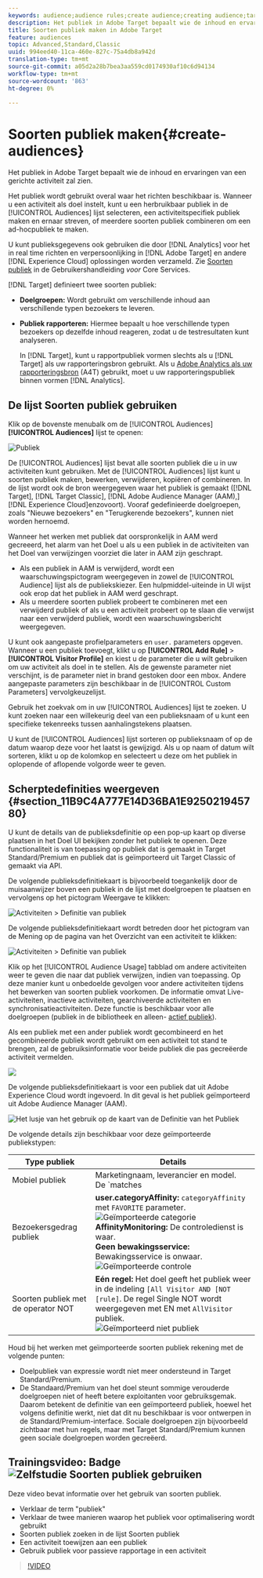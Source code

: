 ```yaml
---
keywords: audience;audience rules;create audience;creating audience;targeting audience;reporting audience;report audience;segment;custom profile parameters;audience definition;audiences list
description: Het publiek in Adobe Target bepaalt wie de inhoud en ervaringen van een gerichte activiteit zal zien.
title: Soorten publiek maken in Adobe Target
feature: audiences
topic: Advanced,Standard,Classic
uuid: 994eed40-11ca-460e-827c-75a4db8a942d
translation-type: tm+mt
source-git-commit: a05d2a28b7bea3aa559cd0174930af10c6d94134
workflow-type: tm+mt
source-wordcount: '863'
ht-degree: 0%

---
```



# Soorten publiek maken{#create-audiences}

Het publiek in Adobe Target bepaalt wie de inhoud en ervaringen van een gerichte activiteit zal zien.

Het publiek wordt gebruikt overal waar het richten beschikbaar is. Wanneer u een activiteit als doel instelt, kunt u een herbruikbaar publiek in de [!UICONTROL Audiences] lijst selecteren, een activiteitspecifiek publiek [](/help/c-target/creating-activity-only-audience.md) maken en ernaar streven, of meerdere soorten publiek [](/help/c-target/combining-multiple-audiences.md#concept_A7386F1EA4394BD2AB72399C225981E5) combineren om een ad-hocpubliek te maken.

U kunt publieksgegevens ook gebruiken die door [!DNL Analytics] voor het in real time richten en verpersoonlijking in [!DNL Adobe Target] en andere [!DNL Experience Cloud] oplossingen worden verzameld. Zie [Soorten publiek](https://experienceleague.adobe.com/docs/core-services/interface/audiences/audience-library.html) in de Gebruikershandleiding *voor* Core Services.

[!DNL Target] definieert twee soorten publiek:

* **Doelgroepen:** Wordt gebruikt om verschillende inhoud aan verschillende typen bezoekers te leveren.
* **Publiek rapporteren:** Hiermee bepaalt u hoe verschillende typen bezoekers op dezelfde inhoud reageren, zodat u de testresultaten kunt analyseren.

   In [!DNL Target], kunt u rapportpubliek vormen slechts als u [!DNL Target] als uw rapporteringsbron gebruikt. Als u [Adobe Analytics als uw rapporteringsbron](/help/c-integrating-target-with-mac/a4t/a4t.md) (A4T) gebruikt, moet u uw rapporteringspubliek binnen vormen [!DNL Analytics].

## De lijst Soorten publiek gebruiken

Klik op de bovenste menubalk om de [!UICONTROL Audiences] **[!UICONTROL Audiences]** lijst te openen:

![Publiek](assets/audiences_list.png)

De [!UICONTROL Audiences] lijst bevat alle soorten publiek die u in uw activiteiten kunt gebruiken. Met de [!UICONTROL Audiences] lijst kunt u soorten publiek maken, bewerken, verwijderen, kopiëren of combineren. In de lijst wordt ook de bron weergegeven waar het publiek is gemaakt ([!DNL Target], [!DNL Target Classic], [!DNL Adobe Audience Manager (AAM),] [!DNL Experience Cloud]enzovoort). Vooraf gedefinieerde doelgroepen, zoals &quot;Nieuwe bezoekers&quot; en &quot;Terugkerende bezoekers&quot;, kunnen niet worden hernoemd.

Wanneer het werken met publiek dat oorspronkelijk in AAM werd gecreeerd, het alarm van het Doel u als u een publiek in de activiteiten van het Doel van verwijzingen voorziet die later in AAM zijn geschrapt.

* Als een publiek in AAM is verwijderd, wordt een waarschuwingspictogram weergegeven in zowel de [!UICONTROL Audience] lijst als de publiekskiezer. Een hulpmiddel-uiteinde in UI wijst ook erop dat het publiek in AAM werd geschrapt.
* Als u meerdere soorten publiek probeert te combineren met een verwijderd publiek of als u een activiteit probeert op te slaan die verwijst naar een verwijderd publiek, wordt een waarschuwingsbericht weergegeven.

U kunt ook aangepaste profielparameters en `user.` parameters opgeven. Wanneer u een publiek toevoegt, klikt u op **[!UICONTROL Add Rule]** > **[!UICONTROL Visitor Profile]** en kiest u de parameter die u wilt gebruiken om uw activiteit als doel in te stellen. Als de gewenste parameter niet verschijnt, is de parameter niet in brand gestoken door een mbox. Andere aangepaste parameters zijn beschikbaar in de [!UICONTROL Custom Parameters] vervolgkeuzelijst.

Gebruik het zoekvak om in uw [!UICONTROL Audiences] lijst te zoeken. U kunt zoeken naar een willekeurig deel van een publieksnaam of u kunt een specifieke tekenreeks tussen aanhalingstekens plaatsen.

U kunt de [!UICONTROL Audiences] lijst sorteren op publieksnaam of op de datum waarop deze voor het laatst is gewijzigd. Als u op naam of datum wilt sorteren, klikt u op de kolomkop en selecteert u deze om het publiek in oplopende of aflopende volgorde weer te geven.

## Scherptedefinities weergeven {#section_11B9C4A777E14D36BA1E925021945780}

U kunt de details van de publieksdefinitie op een pop-up kaart op diverse plaatsen in het Doel UI bekijken zonder het publiek te openen. Deze functionaliteit is van toepassing op publiek dat is gemaakt in Target Standard/Premium en publiek dat is geïmporteerd uit Target Classic of gemaakt via API.

De volgende publieksdefinitiekaart is bijvoorbeeld toegankelijk door de muisaanwijzer boven een publiek in de lijst met doelgroepen te plaatsen en vervolgens op het pictogram Weergave te klikken:

![Activiteiten > Definitie van publiek](assets/audience_definition_list.png)

De volgende publieksdefinitiekaart wordt betreden door het pictogram van de Mening op de pagina van het Overzicht van een activiteit te klikken:

![Activiteiten > Definitie van publiek](assets/audience_definition_list.png)

Klik op het [!UICONTROL Audience Usage] tabblad om andere activiteiten weer te geven die naar dat publiek verwijzen, indien van toepassing. Op deze manier kunt u onbedoelde gevolgen voor andere activiteiten tijdens het bewerken van soorten publiek voorkomen. De informatie omvat Live-activiteiten, inactieve activiteiten, gearchiveerde activiteiten en synchronisatieactiviteiten. Deze functie is beschikbaar voor alle doelgroepen (publiek in de bibliotheek en alleen- [actief publiek](/help/c-target/creating-activity-only-audience.md#concept_A6BADCF530ED4AE1852E677FEBE68483)).

Als een publiek met een ander publiek wordt gecombineerd en het gecombineerde publiek wordt gebruikt om een activiteit tot stand te brengen, zal de gebruiksinformatie voor beide publiek die pas gecreëerde activiteit vermelden.

![](assets/audience_definition_list_usage.png)

De volgende publieksdefinitiekaart is voor een publiek dat uit Adobe Experience Cloud wordt ingevoerd. In dit geval is het publiek geïmporteerd uit Adobe Audience Manager (AAM).

![Het lusje van het gebruik op de kaart van de Definitie van het Publiek](assets/audience_definition_mc.png)

De volgende details zijn beschikbaar voor deze geïmporteerde publiekstypen:

| Type publiek | Details |
|--- |--- |
| Mobiel publiek | Marketingnaam, leverancier en model.<br>De `matches | does not match` operator wordt weergegeven in plaats van `equals | does not equal`<br>![Geïmporteerd mobiel publiek](/help/c-target/c-audiences/assets/imported_mobile_audience.png). |
| Bezoekersgedrag publiek | **user.categoryAffinity:** `categoryAffinity` met `FAVORITE` parameter.<br>![Geïmporteerde categorie ](/help/c-target/c-audiences/assets/imported_category_affinity.png)<br>**AffinityMonitoring:** De controledienst is waar.<br>**Geen bewakingsservice:** Bewakingsservice is onwaar.<br>![Geïmporteerde controle](/help/c-target/c-audiences/assets/imported_monitoring.png) |
| Soorten publiek met de operator NOT | **Eén regel:** Het doel geeft het publiek weer in de indeling `[All Visitor AND [NOT [rule]`. De regel Single NOT wordt weergegeven met EN met `AllVisitor` publiek.<br>![Geïmporteerd niet publiek](/help/c-target/c-audiences/assets/imported_not_audience.png) |

Houd bij het werken met geïmporteerde soorten publiek rekening met de volgende punten:

* Doelpubliek van expressie wordt niet meer ondersteund in Target Standard/Premium.
* De Standaard/Premium van het doel steunt sommige verouderde doelgroepen niet of heeft betere exploitanten voor gebruiksgemak. Daarom betekent de definitie van een geïmporteerd publiek, hoewel het volgens definitie werkt, niet dat dit nu beschikbaar is voor ontwerpen in de Standard/Premium-interface. Sociale doelgroepen zijn bijvoorbeeld zichtbaar met hun regels, maar met Target Standard/Premium kunnen geen sociale doelgroepen worden gecreëerd.

## Trainingsvideo: Badge ![Zelfstudie Soorten publiek gebruiken](/help/assets/tutorial.png)

Deze video bevat informatie over het gebruik van soorten publiek.

* Verklaar de term &quot;publiek&quot;
* Verklaar de twee manieren waarop het publiek voor optimalisering wordt gebruikt
* Soorten publiek zoeken in de lijst Soorten publiek
* Een activiteit toewijzen aan een publiek
* Gebruik publiek voor passieve rapportage in een activiteit

>[!VIDEO](https://video.tv.adobe.com/v/17398)
